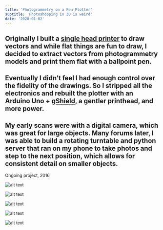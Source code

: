 ```yaml
---
title: 'Photogrammetry on a Pen Plotter'
subtitle: 'Photoshopping in 3D is weird'
date: '2020-01-02'
---
```


Originally I built a [single head printer](https://www.makeblock.com/project/xy-plotter-robot-kit) to draw vectors and while flat things are fun to draw, I decided to extract vectors from photogrammetry models and print them flat with a ballpoint pen. 
-
Eventually I didn’t feel I had enough control over the fidelity of the drawings. So I stripped all the electronics and rebuilt the plotter with an Arduino Uno + [gShield](https://synthetos.myshopify.com/products/gshield-v5), a gentler printhead, and more power.  
-
My early scans were with a digital camera, which was great for large objects. Many forums later, I was able to build a rotating turntable and python server that ran on my phone to take photos and step to the next position, which allows for consistent detail on smaller objects. 
-
Ongoing project, 2016


![alt text](/images/plot/plot-10.png "Generated perlin noise and a scanned cherry tree")

![alt text](/images/plot/plot-20.png "Progressively faceted face studies")

![alt text](/images/plot/plot-30.png "Mesh examples")

![alt text](/images/plot/plot-40.png "Face studies")

![alt text](/images/plot/plot-50.png "Plotting Rig")
